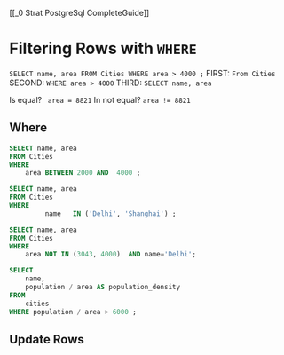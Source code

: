 [[_0 Strat PostgreSql CompleteGuide]]

# Filtering Rows with `WHERE`
`SELECT name, area FROM Cities WHERE area > 4000 ;`
FIRST: `From Cities`
SECOND: `WHERE area > 4000`
THIRD: `SELECT name, area`

Is equal? ` area = 8821`
In not equal? `area != 8821`


## Where
```sql
SELECT name, area 
FROM Cities 
WHERE 
	area BETWEEN 2000 AND  4000 ;
```
```sql
SELECT name, area 
FROM Cities 
WHERE  
		 name	IN ('Delhi', 'Shanghai') ;
```

```sql
SELECT name, area 
FROM Cities 
WHERE  
	area NOT IN (3043, 4000)  AND name='Delhi';
```


```sql
SELECT
	name,
	population / area AS population_density
FROM
	cities
WHERE population / area > 6000 ;
```

## Update Rows












